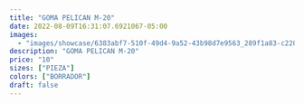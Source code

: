 ```yaml
---
title: "GOMA PELICAN M-20"
date: 2022-08-09T16:31:07.6921067-05:00
images:
  - "images/showcase/6383abf7-510f-49d4-9a52-43b98d7e9563_289f1a83-c220-43b0-9253-ed51f2ae3778.webp"
description: "GOMA PELICAN M-20"
price: "10"
sizes: ["PIEZA"]
colors: ["BORRADOR"]
draft: false
---
```

